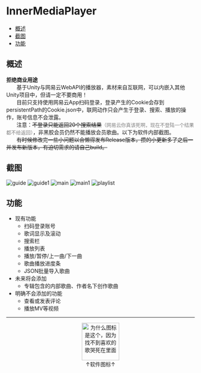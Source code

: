 # InnerMediaPlayer

- [概述](#概述)
- [截图](#截图)
- [功能](#功能)

## 概述

**拒绝商业用途**<br>
&nbsp;&nbsp;&nbsp;&nbsp;&nbsp;&nbsp;&nbsp;基于Unity与网易云WebAPI的播放器，素材来自互联网，可以内嵌入其他Unity项目中，但请一定不要商用！<br>
&nbsp;&nbsp;&nbsp;&nbsp;&nbsp;&nbsp;&nbsp;目前只支持使用网易云App扫码登录，登录产生的Cookie会存到persistentPath的Cookie.json中，联网动作只会产生于登录、搜索、播放的操作，账号信息不会泄露。<br>
&nbsp;&nbsp;&nbsp;&nbsp;&nbsp;&nbsp;&nbsp;注意：<del>不登录只能返回20个搜索结果</del><font color = "gray" size = "2">（网易云你真该死啊，现在不登陆一个结果都不给返回）</font>，非黑胶会员仍然不能播放会员歌曲。以下为软件内部截图。<br>
&nbsp;&nbsp;&nbsp;&nbsp;&nbsp;&nbsp;&nbsp;<del>有时候修改完一些小问题以合懒得发布Release版本，攒的小更新多了之后一并发布新版本，有迫切需求的请自己build。</del>

## 截图

![guide](Documentation/Image/guide1.png)
![guide1](Documentation/Image/guide2.png)
![main](Documentation/Image/main.png)
![main1](Documentation/Image/main1.png)
![playlist](Documentation/Image/playlist.png)

## 功能

- 现有功能
    - 扫码登录账号
    - 歌词显示及滚动
    - 搜索栏
    - 播放列表
    - 播放/暂停/上一曲/下一曲
    - 歌曲播放进度条
    - JSON批量导入歌曲
- 未来将会添加
    - 专辑包含的内部歌曲、作者名下创作歌曲
- 明确不会添加的功能
    - 查看或发表评论
    - 播放MV等视频

---

<div align="center">
    <img src="Documentation/Image/icon.png" title="为什么图标是这个，因为找不到喜欢的歌哭死在里面" height=100 width=100><br>
    <body>↑软件图标↑</body>
</div>